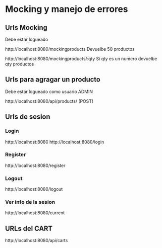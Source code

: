 # Mocking y manejo de errores

## Urls Mocking

Debe estar logueado

http://localhost:8080/mockingproducts
Devuelbe 50 productos

http://localhost:8080/mockingproducts/:qty
Si qty es un numero devuelbe qty productos

## Urls para agragar un producto

Debe estar logueado como usuario ADMIN

http://localhost:8080/api/products/ (POST)


## Urls de sesion

### Login

http://localhost:8080
http://localhost:8080/login

### Register

http://localhost:8080/register

### Logout

http://localhost:8080/logout

### Ver info de la sesion

http://localhost:8080/current

## URLs del CART

http://localhost:8080/api/carts

